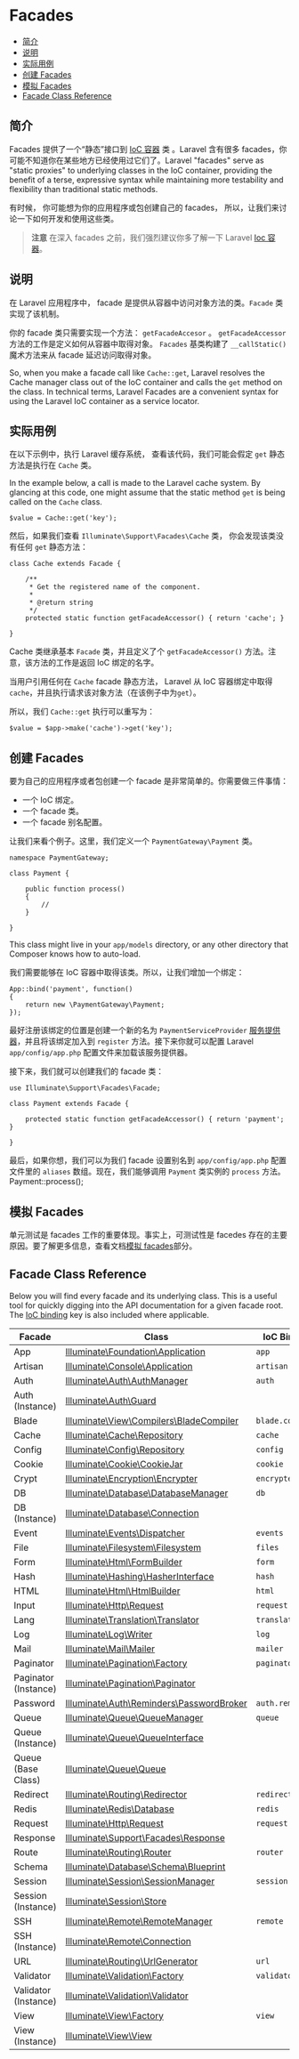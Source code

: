 # Facades

- [简介](#introduction)
- [说明](#explanation)
- [实际用例](#practical-usage)
- [创建 Facades](#creating-facades)
- [模拟 Facades](#mocking-facades)
- [Facade Class Reference](#facade-class-reference)

<a name="introduction"></a>
## 简介

Facades 提供了一个“静态”接口到 [IoC 容器](/docs/ioc) 类 。Laravel 含有很多 facades，你可能不知道你在某些地方已经使用过它们了。Laravel "facades" serve as "static proxies" to underlying classes in the IoC container, providing the benefit of a terse, expressive syntax while maintaining more testability and flexibility than traditional static methods.

有时候， 你可能想为你的应用程序或包创建自己的 facades， 所以，让我们来讨论一下如何开发和使用这些类。


> **注意** 在深入 facades 之前，我们强烈建议你多了解一下 Laravel [Ioc 容器](/docs/ioc)。


<a name="explanation"></a>
## 说明

在 Laravel 应用程序中， facade 是提供从容器中访问对象方法的类。`Facade` 类实现了该机制。 

你的 facade 类只需要实现一个方法： `getFacadeAccesor` 。 `getFacadeAccessor` 方法的工作是定义如何从容器中取得对象。 `Facades` 基类构建了 `__callStatic()` 魔术方法来从 facade 延迟访问取得对象。

So, when you make a facade call like `Cache::get`, Laravel resolves the Cache manager class out of the IoC container and calls the `get` method on the class. In technical terms, Laravel Facades are a convenient syntax for using the Laravel IoC container as a service locator.

<a name="practical-usage"></a>
## 实际用例

在以下示例中，执行 Laravel 缓存系统， 查看该代码，我们可能会假定 `get` 静态方法是执行在 `Cache` 类。

In the example below, a call is made to the Laravel cache system. By glancing at this code, one might assume that the static method `get` is being called on the `Cache` class.

	$value = Cache::get('key');

然后，如果我们查看 `Illuminate\Support\Facades\Cache` 类， 你会发现该类没有任何 `get` 静态方法：

	class Cache extends Facade {

		/**
		 * Get the registered name of the component.
		 *
		 * @return string
		 */
		protected static function getFacadeAccessor() { return 'cache'; }

	}

Cache 类继承基本 `Facade` 类，并且定义了个 `getFacadeAccessor()` 方法。注意，该方法的工作是返回 IoC 绑定的名字。

当用户引用任何在 `Cache` facade 静态方法， Laravel 从 IoC 容器绑定中取得 `cache`，并且执行请求该对象方法（在该例子中为`get`）。

所以，我们 `Cache::get` 执行可以重写为：

	$value = $app->make('cache')->get('key');

<a name="creating-facades"></a>
## 创建 Facades

要为自己的应用程序或者包创建一个 facade 是非常简单的。你需要做三件事情：

- 一个 IoC 绑定。
- 一个 facade 类。
- 一个 facade 别名配置。

让我们来看个例子。这里，我们定义一个 `PaymentGateway\Payment` 类。

	namespace PaymentGateway;

	class Payment {

		public function process()
		{
			//
		}

	}

This class might live in your `app/models` directory, or any other directory that Composer knows how to auto-load.
	
我们需要能够在 IoC 容器中取得该类。所以，让我们增加一个绑定：

	App::bind('payment', function()
	{
		return new \PaymentGateway\Payment;
	});

最好注册该绑定的位置是创建一个新的名为 `PaymentServiceProvider` [服务提供器](/docs/ioc#service-providers)，并且将该绑定加入到 `register` 方法。接下来你就可以配置 Laravel `app/config/app.php` 配置文件来加载该服务提供器。

接下来，我们就可以创建我们的 facade 类：

	use Illuminate\Support\Facades\Facade;

	class Payment extends Facade {

		protected static function getFacadeAccessor() { return 'payment'; }

	}

最后，如果你想，我们可以为我们 facade 设置别名到 `app/config/app.php` 配置文件里的 `aliases` 数组。现在，我们能够调用 `Payment` 类实例的 `process` 方法。
	Payment::process();

<a name="mocking-facades"></a>
## 模拟 Facades

单元测试是 facades 工作的重要体现。事实上，可测试性是 facedes 存在的主要原因。要了解更多信息，查看文档[模拟 facades](/docs/testing#mocking-facades)部分。

<a name="facade-class-reference"></a>
## Facade Class Reference

Below you will find every facade and its underlying class. This is a useful tool for quickly digging into the API documentation for a given facade root. The [IoC binding](/docs/ioc) key is also included where applicable.

Facade  |  Class  |  IoC Binding
------------- | ------------- | -------------
App  |  [Illuminate\Foundation\Application](http://laravel.com/api/4.1/Illuminate/Foundation/Application.html)  | `app`
Artisan  |  [Illuminate\Console\Application](http://laravel.com/api/4.1/Illuminate/Console/Application.html)  |  `artisan`
Auth  |  [Illuminate\Auth\AuthManager](http://laravel.com/api/4.1/Illuminate/Auth/AuthManager.html)  |  `auth`
Auth (Instance)  |  [Illuminate\Auth\Guard](http://laravel.com/api/4.1/Illuminate/Auth/Guard.html)  |
Blade  |  [Illuminate\View\Compilers\BladeCompiler](http://laravel.com/api/4.1/Illuminate/View/Compilers/BladeCompiler.html)  |  `blade.compiler`
Cache  |  [Illuminate\Cache\Repository](http://laravel.com/api/4.1/Illuminate/Cache/Repository.html)  |  `cache`
Config  |  [Illuminate\Config\Repository](http://laravel.com/api/4.1/Illuminate/Config/Repository.html)  |  `config`
Cookie  |  [Illuminate\Cookie\CookieJar](http://laravel.com/api/4.1/Illuminate/Cookie/CookieJar.html)  |  `cookie`
Crypt  |  [Illuminate\Encryption\Encrypter](http://laravel.com/api/4.1/Illuminate/Encryption/Encrypter.html)  |  `encrypter`
DB  |  [Illuminate\Database\DatabaseManager](http://laravel.com/api/4.1/Illuminate/Database/DatabaseManager.html)  |  `db`
DB (Instance)  |  [Illuminate\Database\Connection](http://laravel.com/api/4.1/Illuminate/Database/Connection.html)  |
Event  |  [Illuminate\Events\Dispatcher](http://laravel.com/api/4.1/Illuminate/Events/Dispatcher.html)  |  `events`
File  |  [Illuminate\Filesystem\Filesystem](http://laravel.com/api/4.1/Illuminate/Filesystem/Filesystem.html)  |  `files`
Form  |  [Illuminate\Html\FormBuilder](http://laravel.com/api/4.1/Illuminate/Html/FormBuilder.html)  |  `form`
Hash  |  [Illuminate\Hashing\HasherInterface](http://laravel.com/api/4.1/Illuminate/Hashing/HasherInterface.html)  |  `hash`
HTML  |  [Illuminate\Html\HtmlBuilder](http://laravel.com/api/4.1/Illuminate/Html/HtmlBuilder.html)  |  `html`
Input  |  [Illuminate\Http\Request](http://laravel.com/api/4.1/Illuminate/Http/Request.html)  |  `request`
Lang  |  [Illuminate\Translation\Translator](http://laravel.com/api/4.1/Illuminate/Translation/Translator.html)  |  `translator`
Log  |  [Illuminate\Log\Writer](http://laravel.com/api/4.1/Illuminate/Log/Writer.html)  |  `log`
Mail  |  [Illuminate\Mail\Mailer](http://laravel.com/api/4.1/Illuminate/Mail/Mailer.html)  |  `mailer`
Paginator  |  [Illuminate\Pagination\Factory](http://laravel.com/api/4.1/Illuminate/Pagination/Factory.html)  |  `paginator`
Paginator (Instance)  |  [Illuminate\Pagination\Paginator](http://laravel.com/api/4.1/Illuminate/Pagination/Paginator.html)  |
Password  |  [Illuminate\Auth\Reminders\PasswordBroker](http://laravel.com/api/4.1/Illuminate/Auth/Reminders/PasswordBroker.html)  |  `auth.reminder`
Queue  |  [Illuminate\Queue\QueueManager](http://laravel.com/api/4.1/Illuminate/Queue/QueueManager.html)  |  `queue`
Queue (Instance) |  [Illuminate\Queue\QueueInterface](http://laravel.com/api/4.1/Illuminate/Queue/QueueInterface.html)  |
Queue (Base Class) |  [Illuminate\Queue\Queue](http://laravel.com/api/4.1/Illuminate/Queue/Queue.html)  |
Redirect  |  [Illuminate\Routing\Redirector](http://laravel.com/api/4.1/Illuminate/Routing/Redirector.html)  |  `redirect`
Redis  |  [Illuminate\Redis\Database](http://laravel.com/api/4.1/Illuminate/Redis/Database.html)  |  `redis`
Request  |  [Illuminate\Http\Request](http://laravel.com/api/4.1/Illuminate/Http/Request.html)  |  `request`
Response  |  [Illuminate\Support\Facades\Response](http://laravel.com/api/4.1/Illuminate/Support/Facades/Response.html)  |
Route  |  [Illuminate\Routing\Router](http://laravel.com/api/4.1/Illuminate/Routing/Router.html)  |  `router`
Schema  |  [Illuminate\Database\Schema\Blueprint](http://laravel.com/api/4.1/Illuminate/Database/Schema/Blueprint.html)  |
Session  |  [Illuminate\Session\SessionManager](http://laravel.com/api/4.1/Illuminate/Session/SessionManager.html)  |  `session`
Session (Instance)  |  [Illuminate\Session\Store](http://laravel.com/api/4.1/Illuminate/Session/Store.html)  |
SSH  |  [Illuminate\Remote\RemoteManager](http://laravel.com/api/4.1/Illuminate/Remote/RemoteManager.html)  |  `remote`
SSH (Instance)  |  [Illuminate\Remote\Connection](http://laravel.com/api/4.1/Illuminate/Remote/Connection.html)  |
URL  |  [Illuminate\Routing\UrlGenerator](http://laravel.com/api/4.1/Illuminate/Routing/UrlGenerator.html)  |  `url`
Validator  |  [Illuminate\Validation\Factory](http://laravel.com/api/4.1/Illuminate/Validation/Factory.html)  |  `validator`
Validator (Instance)  |  [Illuminate\Validation\Validator](http://laravel.com/api/4.1/Illuminate/Validation/Validator.html)
View  |  [Illuminate\View\Factory](http://laravel.com/api/4.1/Illuminate/View/Factory.html)  |  `view`
View (Instance)  |  [Illuminate\View\View](http://laravel.com/api/4.1/Illuminate/View/View.html)  |